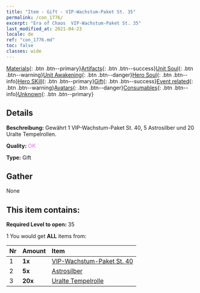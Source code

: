 ```yaml
---
title: "Item - Gift - VIP-Wachstum-Paket St. 35"
permalink: /con_1776/
excerpt: "Era of Chaos  VIP-Wachstum-Paket St. 35"
last_modified_at: 2021-04-23
locale: de
ref: "con_1776.md"
toc: false
classes: wide
---
```

 [Materials](/ItemsDE/){: .btn .btn--primary}[Artifacts](/ItemsDE/Artifacts/){: .btn .btn--success}[Unit Soul](/ItemsDE/UnitSoul/){: .btn .btn--warning}[Unit Awakening](/ItemsDE/UnitAwakening/){: .btn .btn--danger}[Hero Soul](/ItemsDE/HeroSoul/){: .btn .btn--info}[Hero SKill](/ItemsDE/HeroSkill/){: .btn .btn--primary}[Gift](/ItemsDE/Gift/){: .btn .btn--success}[Event related](/ItemsDE/Events/){: .btn .btn--warning}[Avatars](/ItemsDE/Avatars/){: .btn .btn--danger}[Consumables](/ItemsDE/Consumables/){: .btn .btn--info}[Unknown](/ItemsDE/Unknown/){: .btn .btn--primary}

## Details
 **Beschreibung:** Gewährt 1 VIP-Wachstum-Paket St. 40, 5 Astrosilber und 20 Uralte Tempelrollen.

 **Quality:** <span style="color: #DA70D6">OK</span>

 **Type:** Gift

## Gather

  None

## This item contains:

 **Required Level to open:** 35

 1 You would get **ALL** items  from:

  | Nr | Amount |     Item    |
  |:---|:-------|:------------|
  | 1 |  **1x** | [VIP-Wachstum-Paket St. 40](/ItemsDE/con_1777/) |  | 
  | 2 |  **5x** | [Astrosilber](/ItemsDE/con_969/) |  | 
  | 3 |  **20x** | [Uralte Tempelrolle](/ItemsDE/con_697/) |  | 
